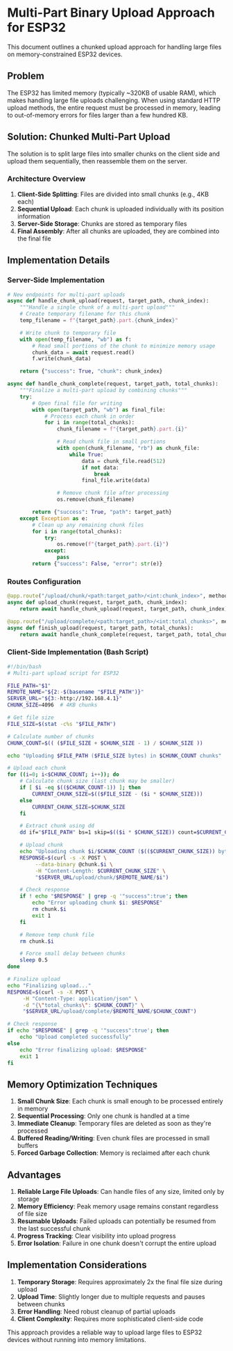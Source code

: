 # Multi-Part Binary Upload Approach for ESP32

This document outlines a chunked upload approach for handling large files on memory-constrained ESP32 devices.

## Problem

The ESP32 has limited memory (typically ~320KB of usable RAM), which makes handling large file uploads challenging. When using standard HTTP upload methods, the entire request must be processed in memory, leading to out-of-memory errors for files larger than a few hundred KB.

## Solution: Chunked Multi-Part Upload

The solution is to split large files into smaller chunks on the client side and upload them sequentially, then reassemble them on the server.

### Architecture Overview

1. **Client-Side Splitting**: Files are divided into small chunks (e.g., 4KB each)
2. **Sequential Upload**: Each chunk is uploaded individually with its position information
3. **Server-Side Storage**: Chunks are stored as temporary files
4. **Final Assembly**: After all chunks are uploaded, they are combined into the final file

## Implementation Details

### Server-Side Implementation

```python
# New endpoints for multi-part uploads
async def handle_chunk_upload(request, target_path, chunk_index):
    """Handle a single chunk of a multi-part upload"""
    # Create temporary filename for this chunk
    temp_filename = f"{target_path}.part.{chunk_index}"

    # Write chunk to temporary file
    with open(temp_filename, "wb") as f:
        # Read small portions of the chunk to minimize memory usage
        chunk_data = await request.read()
        f.write(chunk_data)

    return {"success": True, "chunk": chunk_index}

async def handle_chunk_complete(request, target_path, total_chunks):
    """Finalize a multi-part upload by combining chunks"""
    try:
        # Open final file for writing
        with open(target_path, "wb") as final_file:
            # Process each chunk in order
            for i in range(total_chunks):
                chunk_filename = f"{target_path}.part.{i}"

                # Read chunk file in small portions
                with open(chunk_filename, "rb") as chunk_file:
                    while True:
                        data = chunk_file.read(512)
                        if not data:
                            break
                        final_file.write(data)

                # Remove chunk file after processing
                os.remove(chunk_filename)

        return {"success": True, "path": target_path}
    except Exception as e:
        # Clean up any remaining chunk files
        for i in range(total_chunks):
            try:
                os.remove(f"{target_path}.part.{i}")
            except:
                pass
        return {"success": False, "error": str(e)}
```

### Routes Configuration

```python
@app.route("/upload/chunk/<path:target_path>/<int:chunk_index>", methods=["POST"])
async def upload_chunk(request, target_path, chunk_index):
    return await handle_chunk_upload(request, target_path, chunk_index)

@app.route("/upload/complete/<path:target_path>/<int:total_chunks>", methods=["POST"])
async def finish_upload(request, target_path, total_chunks):
    return await handle_chunk_complete(request, target_path, total_chunks)
```

### Client-Side Implementation (Bash Script)

```bash
#!/bin/bash
# Multi-part upload script for ESP32

FILE_PATH="$1"
REMOTE_NAME="${2:-$(basename "$FILE_PATH")}"
SERVER_URL="${3:-http://192.168.4.1}"
CHUNK_SIZE=4096  # 4KB chunks

# Get file size
FILE_SIZE=$(stat -c%s "$FILE_PATH")

# Calculate number of chunks
CHUNK_COUNT=$(( ($FILE_SIZE + $CHUNK_SIZE - 1) / $CHUNK_SIZE ))

echo "Uploading $FILE_PATH ($FILE_SIZE bytes) in $CHUNK_COUNT chunks"

# Upload each chunk
for ((i=0; i<$CHUNK_COUNT; i++)); do
    # Calculate chunk size (last chunk may be smaller)
    if [ $i -eq $(($CHUNK_COUNT-1)) ]; then
        CURRENT_CHUNK_SIZE=$(($FILE_SIZE - ($i * $CHUNK_SIZE)))
    else
        CURRENT_CHUNK_SIZE=$CHUNK_SIZE
    fi

    # Extract chunk using dd
    dd if="$FILE_PATH" bs=1 skip=$(($i * $CHUNK_SIZE)) count=$CURRENT_CHUNK_SIZE of=chunk.$i 2>/dev/null

    # Upload chunk
    echo "Uploading chunk $i/$CHUNK_COUNT ($(($CURRENT_CHUNK_SIZE)) bytes)"
    RESPONSE=$(curl -s -X POST \
         --data-binary @chunk.$i \
         -H "Content-Length: $CURRENT_CHUNK_SIZE" \
         "$SERVER_URL/upload/chunk/$REMOTE_NAME/$i")

    # Check response
    if ! echo "$RESPONSE" | grep -q '"success":true'; then
        echo "Error uploading chunk $i: $RESPONSE"
        rm chunk.$i
        exit 1
    fi

    # Remove temp chunk file
    rm chunk.$i

    # Force small delay between chunks
    sleep 0.5
done

# Finalize upload
echo "Finalizing upload..."
RESPONSE=$(curl -s -X POST \
     -H "Content-Type: application/json" \
     -d "{\"total_chunks\": $CHUNK_COUNT}" \
     "$SERVER_URL/upload/complete/$REMOTE_NAME/$CHUNK_COUNT")

# Check response
if echo "$RESPONSE" | grep -q '"success":true'; then
    echo "Upload completed successfully"
else
    echo "Error finalizing upload: $RESPONSE"
    exit 1
fi
```

## Memory Optimization Techniques

1. **Small Chunk Size**: Each chunk is small enough to be processed entirely in memory
2. **Sequential Processing**: Only one chunk is handled at a time
3. **Immediate Cleanup**: Temporary files are deleted as soon as they're processed
4. **Buffered Reading/Writing**: Even chunk files are processed in small buffers
5. **Forced Garbage Collection**: Memory is reclaimed after each chunk

## Advantages

1. **Reliable Large File Uploads**: Can handle files of any size, limited only by storage
2. **Memory Efficiency**: Peak memory usage remains constant regardless of file size
3. **Resumable Uploads**: Failed uploads can potentially be resumed from the last successful chunk
4. **Progress Tracking**: Clear visibility into upload progress
5. **Error Isolation**: Failure in one chunk doesn't corrupt the entire upload

## Implementation Considerations

1. **Temporary Storage**: Requires approximately 2x the final file size during upload
2. **Upload Time**: Slightly longer due to multiple requests and pauses between chunks
3. **Error Handling**: Need robust cleanup of partial uploads
4. **Client Complexity**: Requires more sophisticated client-side code

This approach provides a reliable way to upload large files to ESP32 devices without running into memory limitations.

